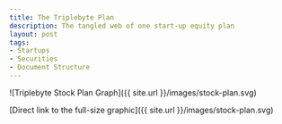 ```yaml
---
title: The Triplebyte Plan
description: The tangled web of one start-up equity plan
layout: post
tags:
- Startups
- Securities
- Document Structure
---
```


![Triplebyte Stock Plan Graph]({{ site.url }}/images/stock-plan.svg)

[Direct link to the full-size graphic]({{ site.url }}/images/stock-plan.svg)

